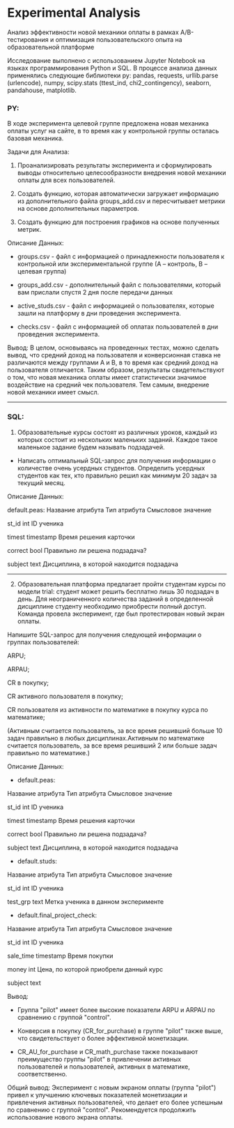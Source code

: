 # Experimental Analysis
Анализ эффективности новой механики оплаты в рамках A/B-тестирования и оптимизация пользовательского опыта на образовательной платформе

Исследование выполнено с использованием Jupyter Notebook на языках программирования Python и SQL. В процессе анализа данных применялись следующие библиотеки py: pandas, requests, urllib.parse (urlencode), numpy, scipy.stats (ttest_ind, chi2_contingency), seaborn, pandahouse, matplotlib.

### PY:

В ходе эксперимента целевой группе предложена новая механика оплаты услуг на сайте, в то время как у контрольной группы осталась базовая механика. 

Задачи для Анализа:

1) Проанализировать результаты эксперимента и сформулировать выводы относительно целесообразности внедрения новой механики оплаты для всех пользователей.

2) Создать функцию, которая автоматически загружает информацию из дополнительного файла groups_add.csv и пересчитывает метрики на основе дополнительных параметров.

3) Создать функцию для построения графиков на основе полученных метрик. 

Описание Данных:

- groups.csv - файл с информацией о принадлежности пользователя к контрольной или экспериментальной группе (А – контроль, B – целевая группа) 

- groups_add.csv - дополнительный файл с пользователями, который вам прислали спустя 2 дня после передачи данных

- active_studs.csv - файл с информацией о пользователях, которые зашли на платформу в дни проведения эксперимента. 

- checks.csv - файл с информацией об оплатах пользователей в дни проведения эксперимента. 

Вывод: В целом, основываясь на проведенных тестах, можно сделать вывод, что средний доход на пользователя и конверсионная ставка не различаются между группами A и B, в то время как средний доход на пользователя отличается. Таким образом, результаты свидетельствуют о том, что новая механика оплаты имеет статистически значимое воздействие на средний чек пользователя. Тем самым, внедрение новой механики имеет смысл.

---
### SQL:

1) Образовательные курсы состоят из различных уроков, каждый из которых состоит из нескольких маленьких заданий. Каждое такое маленькое задание будем называть подзадачей.

- Написать оптимальный SQL-запрос для получения информации о количестве очень усердных студентов. Определить усердных студентов как тех, кто правильно решил как минимум 20 задач за текущий месяц.

Описание Данных:

default.peas:
Название атрибута Тип атрибута Смысловое значение

st_id int ID ученика

timest timestamp Время решения карточки

correct bool Правильно ли решена подзадача?

subject text Дисциплина, в которой находится подзадача

---

2) Образовательная платформа предлагает пройти студентам курсы по модели trial: студент может решить бесплатно лишь 30 подзадач в день. Для неограниченного количества заданий в определенной дисциплине студенту необходимо приобрести полный доступ. Команда провела эксперимент, где был протестирован новый экран оплаты.

Напишите SQL-запрос для получения следующей информации о группах пользователей:

ARPU;

ARPAU;

CR в покупку;

CR активного пользователя в покупку;

CR пользователя из активности по математике в покупку курса по математике;

(Активным считается пользователь, за все время решивший больше 10 задач правильно в любых дисциплинах.Активным по математике считается пользователь, за все время решивший 2 или больше задач правильно по математике.)

Описание Данных:

- default.peas:

Название атрибута Тип атрибута Смысловое значение

st_id int ID ученика

timest timestamp Время решения карточки

correct bool Правильно ли решена подзадача?

subject text Дисциплина, в которой находится подзадача

- default.studs:

Название атрибута Тип атрибута Смысловое значение

st_id int ID ученика

test_grp text Метка ученика в данном эксперименте

- default.final_project_check:

Название атрибута Тип атрибута Смысловое значение

st_id int ID ученика

sale_time timestamp Время покупки

money int Цена, по которой приобрели данный курс

subject text

Вывод: 

- Группа "pilot" имеет более высокие показатели ARPU и ARPAU по сравнению с группой "control".

- Конверсия в покупку (CR_for_purchase) в группе "pilot" также выше, что свидетельствует о более эффективной монетизации.

- CR_AU_for_purchase и CR_math_purchase также показывают преимущество группы "pilot" в привлечении активных пользователей и пользователей, активных в математике, соответственно.

Общий вывод: Эксперимент с новым экраном оплаты (группа "pilot") привел к улучшению ключевых показателей монетизации и привлечения активных пользователей, что делает его более успешным по сравнению с группой "control". Рекомендуется продолжить использование нового экрана оплаты.


